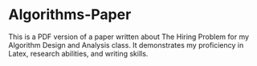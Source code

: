 # Algorithms-Paper
This is a PDF version of a paper written about The Hiring Problem for my Algorithm Design and Analysis class. It demonstrates my proficiency in Latex, research abilities, and writing skills.
